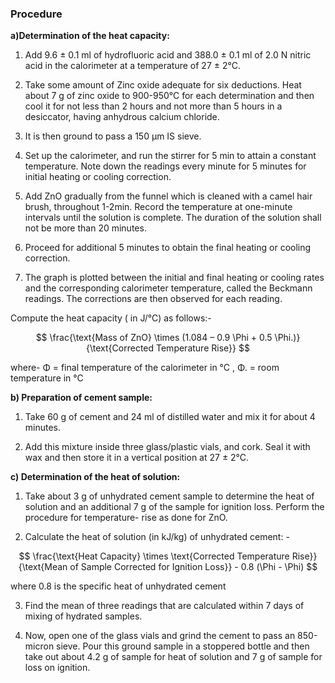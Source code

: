 ### Procedure

**a)Determination of the heat capacity:**

1. Add 9.6 ± 0.1 ml of hydrofluoric acid and 388.0 ± 0.1 ml of 2.0 N nitric acid in the calorimeter at a temperature of 27 ± 2°C. 

2. Take some amount of Zinc oxide adequate for six deductions. Heat about 7 g of zinc oxide to 900-950°C for each determination and then cool it for not less than 2 hours and not more than 5 hours in a desiccator, having anhydrous calcium chloride.  

3. It is then ground to pass a 150 μm IS sieve.  

4. Set up the calorimeter, and run the stirrer for 5 min to attain a constant temperature. Note down the readings every minute for 5 minutes for initial heating or cooling correction.  

5. Add ZnO gradually from the funnel which is cleaned with a camel hair brush, throughout 1-2min. Record the temperature at one-minute intervals until the solution is complete. The duration of the solution shall not be more than 20 minutes.  

6. Proceed for additional 5 minutes to obtain the final heating or cooling correction.  

7. The graph is plotted between the initial and final heating or cooling rates and the corresponding calorimeter temperature, called the Beckmann readings. The corrections are then observed for each reading.  

Compute the heat capacity ( in J/°C) as follows:-

$$
\frac{\text{Mass of ZnO} \times (1.084 – 0.9 \Phi + 0.5 \Phi.)}{\text{Corrected Temperature Rise}}
$$

where- Φ = final temperature of the calorimeter in °C       , Φ. = room temperature in °C 

**b) Preparation of cement sample:** 

1. Take 60 g of cement and 24 ml of distilled water and mix it for about 4 minutes.  

2. Add this mixture inside three glass/plastic vials, and cork. Seal it with wax and then store it in a vertical position at 27 ± 2°C. 

 

**c) Determination of the heat of solution:**

1. Take about 3 g of unhydrated cement sample to determine the heat of solution and an additional 7 g of the sample for ignition loss. Perform the procedure for temperature- rise as done for ZnO.  

2.  Calculate the heat of solution (in kJ/kg) of unhydrated cement: - 

$$
\frac{\text{Heat Capacity} \times \text{Corrected Temperature Rise}}{\text{Mean of Sample Corrected for Ignition Loss}} - 0.8 (\Phi - \Phi)
$$



where 0.8 is the specific heat of unhydrated cement  

3. Find the mean of three readings that are calculated within 7 days of mixing of hydrated samples.  

4. Now, open one of the glass vials and grind the cement to pass an 850-micron sieve. Pour this ground sample in a stoppered bottle and then take out about 4.2 g of sample for heat of solution and 7 g of sample for loss on ignition.  
